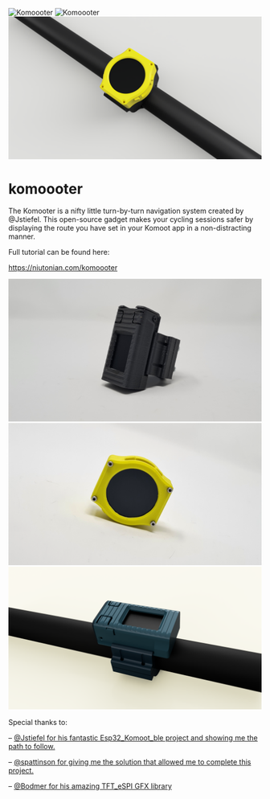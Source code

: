 ![Komoooter](https://github.com/Niutonian/komoooter/blob/main/PICTURES/WAITING.png?raw=true "Komoooter")
![Komoooter](https://github.com/Niutonian/komoooter/blob/main/PICTURES/KOMOOOTER_A.png?raw=true "Komoooter")
![Komoooter](https://github.com/Niutonian/komoooter/blob/main/PICTURES/02_OSW.png?raw=true "Komoooter")

# komoooter
The Komooter is a nifty little turn-by-turn navigation system created by @Jstiefel. This open-source gadget makes your cycling sessions safer by displaying the route you have set in your Komoot app in a non-distracting manner.

Full tutorial can be found here: 

https://niutonian.com/komoooter



![Komoooter](https://github.com/Niutonian/komoooter/blob/main/PICTURES/KOMOOOT_B.png?raw=true "Komoooter")
![Komoooter](https://github.com/Niutonian/komoooter/blob/main/PICTURES/OSW_A.png?raw=true "Komoooter")
![Komoooter](https://github.com/Niutonian/komoooter/blob/main/PICTURES/03_OSW.png?raw=true "Komoooter")


Special thanks to:

– [@Jstiefel for his fantastic Esp32_Komoot_ble project and showing me the path to follow.](https://github.com/jstiefel/esp32_komoot_ble/blob/master/README.md)

– [@spattinson for giving me the solution that allowed me to complete this project.](https://github.com/spattinson/komoot-eink-navigator)

– [@Bodmer for his amazing TFT_eSPI GFX library](https://github.com/Bodmer/TFT_eSPI)   
